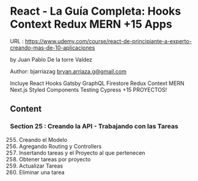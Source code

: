 # React - La Guía Completa: Hooks Context Redux MERN +15 Apps

URL : https://www.udemy.com/course/react-de-principiante-a-experto-creando-mas-de-10-aplicaciones

by Juan Pablo De la torre Valdez

Author: bjarriazag <bryan.arriaza.g@gmail.com>

Incluye React Hooks Gatsby GraphQL Firestore Redux Context MERN Next.js Styled Components Testing Cypress +15 PROYECTOS!

## Content

### Section 25 : Creando la API - Trabajando con las Tareas

255. Creando el Modelo
256. Agregando Routing y Controllers
257. Insertando tareas y el Proyecto al que pertenecen
258. Obtener tareas por proyecto
259. Actualizar Tareas
260. Eliminar una tarea
